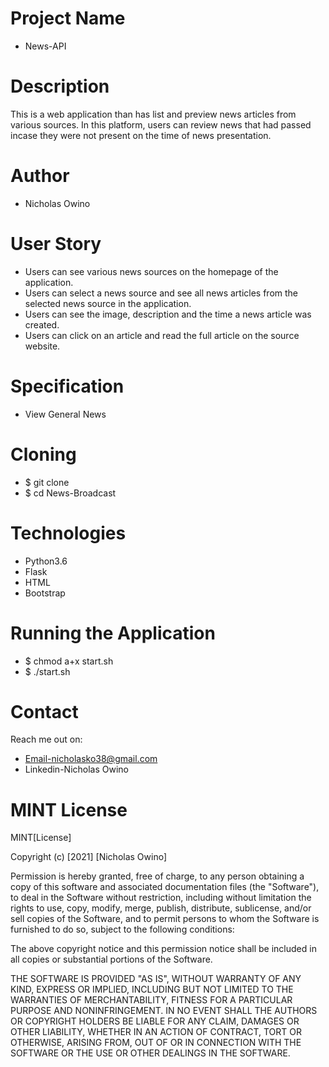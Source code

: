 # Project Name
* News-API
# Description
This is a web application than has list and preview news articles from various sources. In this platform, users can review news that had passed incase they were not present on the time of news presentation.

# Author 
* Nicholas Owino

# User Story
* Users can see various news sources on the homepage of the application.
* Users can select a news source and see all news articles from the selected news source in the application.
* Users can see the image, description and the time a news article was created.
* Users can click on an article and read the full article on the source website.

# Specification
* View General News

# Cloning
* $ git clone 
* $ cd News-Broadcast

# Technologies
* Python3.6
* Flask
* HTML
* Bootstrap

# Running the Application
* $ chmod a+x start.sh
* $ ./start.sh

# Contact
Reach me out on:
* Email-nicholasko38@gmail.com
* Linkedin-Nicholas Owino

# MINT License
MINT[License]

Copyright (c) [2021] [Nicholas Owino]

Permission is hereby granted, free of charge, to any person obtaining a copy of this software and associated documentation files (the "Software"), to deal in the Software without restriction, including without limitation the rights to use, copy, modify, merge, publish, distribute, sublicense, and/or sell copies of the Software, and to permit persons to whom the Software is furnished to do so, subject to the following conditions:

The above copyright notice and this permission notice shall be included in all copies or substantial portions of the Software.

THE SOFTWARE IS PROVIDED "AS IS", WITHOUT WARRANTY OF ANY KIND, EXPRESS OR IMPLIED, INCLUDING BUT NOT LIMITED TO THE WARRANTIES OF MERCHANTABILITY, FITNESS FOR A PARTICULAR PURPOSE AND NONINFRINGEMENT. IN NO EVENT SHALL THE AUTHORS OR COPYRIGHT HOLDERS BE LIABLE FOR ANY CLAIM, DAMAGES OR OTHER LIABILITY, WHETHER IN AN ACTION OF CONTRACT, TORT OR OTHERWISE, ARISING FROM, OUT OF OR IN CONNECTION WITH THE SOFTWARE OR THE USE OR OTHER DEALINGS IN THE SOFTWARE.
